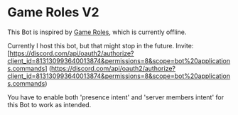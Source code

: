 # Game Roles V2

This Bot is inspired by [Game Roles](https://top.gg/bot/511010215290863636), which is currently offline.

Currently I host this bot, but that might stop in the future.
Invite: [https://discord.com/api/oauth2/authorize?client_id=813130993640013874&permissions=8&scope=bot%20applications.commands] (<https://discord.com/api/oauth2/authorize?client_id=813130993640013874&permissions=8&scope=bot%20applications.commands>)

You have to enable both 'presence intent' and 'server members intent' for this Bot to work as intended.
